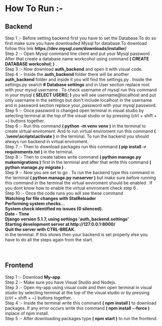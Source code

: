 <h1><strong>How To Run :-</strong></h1>
<h2><strong>Backend</strong></h2>
<div>Step 1 :- Before setting backend first you have to set the Database.To do so first make sure you have downloaded Mysql for database.To download follow this link <strong>https://dev.mysql.com/downloads/installer/</strong> </div>
<div>Step 2 :- Open Mysql command line client and put your Mysql password . After that create a database name workcohol using command <strong>( CREATE DATABASE workcohol; )</strong> .</div>
<div>Step 3 :- Now download <strong>auth_backend</strong> and open it with visual code.</div>
<div>Step 4 :- Inside the <strong>auth_backend</strong> folder there will be another <strong>auth_backend</strong> folder and inside it you will find the settings.py . Inside the settings.py search <strong># Database settings</strong> and in User section replace root with your mysql username . To check username of mysql run this command in your mysql <strong>( SELECT USER(); )</strong> you will see username@localhost and put only username in the settings but don't include localhost in the username and in password section replace your_password with your mysql password. </div>
<div>Step 5 :- Once password is changed open terminal in visual studio by selecting terminal at the top of the visual studio or by pressing (ctrl + shift + ~) buttons together. </div>
<div>Step 6 :- Run this command <strong>( python -m venv venv )</strong> in the terminal to create virtual enviroment. And to run virtual enviroment run this command <strong>( .\venv\scripts\activate )</strong> in the terminal. To run the backend you should always run backend in virtual enviroment.</div>
<div>Step 7 :- Then to download packages run this command <strong>( pip install -r requirements.txt )</strong> in the terminal.</div>
<div>Step 8 :- Then to create tables write command <strong>( python manage.py makemigrations )</strong> first in the terminal and after that write this command <strong>( python manage.py migrate )</strong> .</div>
<div>Step 9 :- Now you are set to go . To run the backend type this command in the terminal <strong>( python manage.py runserver )</strong> but make sure before running this command in the terminal the virtual enviroment should be enabled . If you dont know how to enable the virtual enviroment check step 6 .</div>
<div>Step 10 :- Once the code runs you will see these command<strong><div>Watching for file changes with StatReloader</div>
<div>Performing system checks...</div>

<div>System check identified no issues (0 silenced).</div>
<div>Date - Time</div>
<div>Django version 5.1.7, using settings 'auth_backend.settings'</div>
<div>Starting development server at http://127.0.0.1:8000/</div>
<div>Quit the server with CTRL-BREAK.</strong> </div>
<div>in the terminal. If this shows then your backend is set properly else you have to do all the steps again from the start.</div></div>
<br>
<br>
<h2><strong>Frontend</strong></h2>
<div>Step 1 :- Download <strong>My-app</strong>.</div>
<div>Step 2 :- Make sure you have Visual Studio and Nodejs.</div>
<div>Step 3 :- Open my-app using visual code and then open terminal in visual studio by selecting terminal at the top of the visual studio or by pressing (ctrl + shift + ~) buttons together.</div>
<div>Step 4 :- Inside the terminal write this command <strong>( npm install )</strong> to download packages. If any error occurs write this command <strong>( npm install --force )</strong> inplace of  npm install. </div>
<div>Step 5 :- After downloading packages type <strong>( npm start )</strong> to run the frontend.</div>
 
